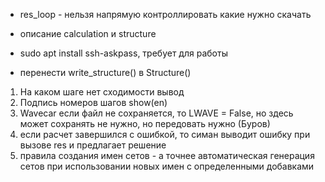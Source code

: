 
- res_loop - нельзя напрямую контроллировать какие нужно скачать 

- описание calculation и structure

-  sudo apt install ssh-askpass, требует для работы
- перенести write_structure() в Structure()


1. На каком шаге нет сходимости вывод
2. Подпись номеров шагов show(en)
3. Wavecar если файл не сохраняется, то LWAVE = False, но здесь может сохранять не нужно, но передовать нужно (Буров)
4. если расчет завершился с ошибкой, то симан выводит ошибку при вызове res и предлагает решение 
5. правила создания имен сетов - а точнее автоматическая генерация сетов при использовании новых имен с определенными добавками